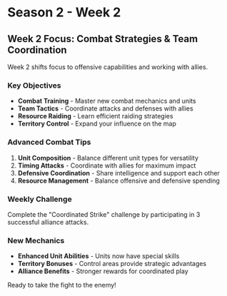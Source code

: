 # Season 2 - Week 2

## Week 2 Focus: Combat Strategies & Team Coordination

Week 2 shifts focus to offensive capabilities and working with allies.

### Key Objectives

- **Combat Training** - Master new combat mechanics and units
- **Team Tactics** - Coordinate attacks and defenses with allies
- **Resource Raiding** - Learn efficient raiding strategies
- **Territory Control** - Expand your influence on the map

### Advanced Combat Tips

1. **Unit Composition** - Balance different unit types for versatility
2. **Timing Attacks** - Coordinate with allies for maximum impact
3. **Defensive Coordination** - Share intelligence and support each other
4. **Resource Management** - Balance offensive and defensive spending

### Weekly Challenge

Complete the "Coordinated Strike" challenge by participating in 3 successful alliance attacks.

### New Mechanics

- **Enhanced Unit Abilities** - Units now have special skills
- **Territory Bonuses** - Control areas provide strategic advantages
- **Alliance Benefits** - Stronger rewards for coordinated play

Ready to take the fight to the enemy!
